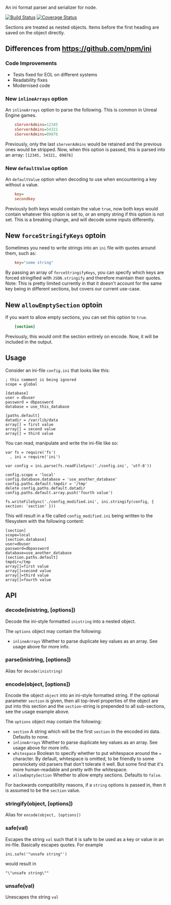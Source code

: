 An ini format parser and serializer for node.

[![Build Status](https://github.com/nodecraft/ini/workflows/Test/badge.svg)](https://github.com/nodecraft/ini/actions?workflow=Test)
[![Coverage Status](https://coveralls.io/repos/github/nodecraft/ini/badge.svg?branch=master)](https://coveralls.io/github/nodecraft/ini?branch=master)


Sections are treated as nested objects.  Items before the first
heading are saved on the object directly.

## Differences from https://github.com/npm/ini
### Code Improvements
- Tests fixed for EOL on different systems
- Readability fixes
- Modernised code

### New `inlineArrays` option
An `inlineArrays` option to parse the following. This is common in Unreal Engine games.
```ini
    sServerAdmins=12345
    sServerAdmins=54321
    sServerAdmins=09876
```
Previously, only the last `sServerAdmins` would be retained and the previous ones would be stripped. Now, when this option is passed, this is parsed into an array:
`[12345, 54321, 09876]`

### New `defaultValue` option
An `defaultValue` option when decoding to use when encountering a key without a value.
```ini
    key=
    secondkey
```
Previously both keys would contain the value `true`, now both keys would contain whatever this option is set to, or an empty string if this option is not set. This is a breaking change, and will decode some inputs differently.

## New `forceStringifyKeys` optoin
Sometimes you need to write strings into an `ini` file with quotes around them, such as:
```ini
    key="some string"
```
By passing an array of `forceStringifyKeys`, you can specify which keys are forced stringified with `JSON.stringify` and therefore maintain their quotes.
Note: This is pretty limited currently in that it doesn't account for the same key being in different sections, but covers our current use-case.

## New `allowEmptySection` optoin
If you want to allow empty sections, you can set this option to `true`.
```ini
    [section]
```
Previously, this would omit the section entirely on encode. Now, it will be included in the output.

## Usage

Consider an ini-file `config.ini` that looks like this:

    ; this comment is being ignored
    scope = global

    [database]
    user = dbuser
    password = dbpassword
    database = use_this_database

    [paths.default]
    datadir = /var/lib/data
    array[] = first value
    array[] = second value
    array[] = third value

You can read, manipulate and write the ini-file like so:

    var fs = require('fs')
      , ini = require('ini')

    var config = ini.parse(fs.readFileSync('./config.ini', 'utf-8'))

    config.scope = 'local'
    config.database.database = 'use_another_database'
    config.paths.default.tmpdir = '/tmp'
    delete config.paths.default.datadir
    config.paths.default.array.push('fourth value')

    fs.writeFileSync('./config_modified.ini', ini.stringify(config, { section: 'section' }))

This will result in a file called `config_modified.ini` being written
to the filesystem with the following content:

    [section]
    scope=local
    [section.database]
    user=dbuser
    password=dbpassword
    database=use_another_database
    [section.paths.default]
    tmpdir=/tmp
    array[]=first value
    array[]=second value
    array[]=third value
    array[]=fourth value


## API

### decode(inistring, [options])

Decode the ini-style formatted `inistring` into a nested object.

The `options` object may contain the following:

* `inlineArrays` Whether to parse duplicate key values as an array.
  See usage above for more info.

### parse(inistring, [options])

Alias for `decode(inistring)`

### encode(object, [options])

Encode the object `object` into an ini-style formatted string. If the
optional parameter `section` is given, then all top-level properties
of the object are put into this section and the `section`-string is
prepended to all sub-sections, see the usage example above.

The `options` object may contain the following:

* `section` A string which will be the first `section` in the encoded
  ini data.  Defaults to none.
* `inlineArrays` Whether to parse duplicate key values as an array.
  See usage above for more info.
* `whitespace` Boolean to specify whether to put whitespace around the
  `=` character.  By default, whitespace is omitted, to be friendly to
  some persnickety old parsers that don't tolerate it well.  But some
  find that it's more human-readable and pretty with the whitespace.
* `allowEmptySection` Whether to allow empty sections. Defaults to `false`.

For backwards compatibility reasons, if a `string` options is passed
in, then it is assumed to be the `section` value.

### stringify(object, [options])

Alias for `encode(object, [options])`

### safe(val)

Escapes the string `val` such that it is safe to be used as a key or
value in an ini-file. Basically escapes quotes. For example

    ini.safe('"unsafe string"')

would result in

    "\"unsafe string\""

### unsafe(val)

Unescapes the string `val`
